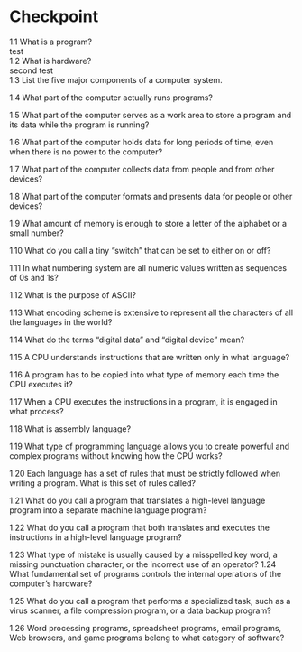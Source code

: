 # Checkpoint
1.1 What is a program?  
test  
1.2 What is hardware?  
second test  
1.3 List the five major components of a computer system.

1.4 What part of the computer actually runs programs?

1.5 What part of the computer serves as a work area to store a program and its data while the program is running?

1.6 What part of the computer holds data for long periods of time, even when there is no power to the computer?

1.7 What part of the computer collects data from people and from other devices?

1.8 What part of the computer formats and presents data for people or other devices?

1.9 What amount of memory is enough to store a letter of the alphabet or a small number?

1.10 What do you call a tiny “switch” that can be set to either on or off?

1.11 In what numbering system are all numeric values written as sequences of 0s and 1s?

1.12 What is the purpose of ASCII?

1.13 What encoding scheme is extensive to represent all the characters of all the languages in the world?

1.14 What do the terms “digital data” and “digital device” mean?

1.15 A CPU understands instructions that are written only in what language?

1.16 A program has to be copied into what type of memory each time the CPU executes it?

1.17 When a CPU executes the instructions in a program, it is engaged in what process?

1.18 What is assembly language?

1.19 What type of programming language allows you to create powerful and complex programs without knowing how the CPU works?

1.20 Each language has a set of rules that must be strictly followed when writing a program. What is this set of rules called?

1.21 What do you call a program that translates a high-level language program into a separate machine language program?

1.22 What do you call a program that both translates and executes the instructions in a high-level language program?

1.23 What type of mistake is usually caused by a misspelled key word, a missing punctuation character, or the incorrect use of an operator?
1.24 What fundamental set of programs controls the internal operations of the computer’s hardware?

1.25 What do you call a program that performs a specialized task, such as a virus scanner, a file compression program, or a data backup program?

1.26 Word processing programs, spreadsheet programs, email programs, Web browsers, and game programs belong to what category of software?
